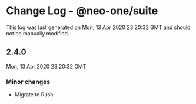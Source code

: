 # Change Log - @neo-one/suite

This log was last generated on Mon, 13 Apr 2020 23:20:32 GMT and should not be manually modified.

## 2.4.0
Mon, 13 Apr 2020 23:20:32 GMT

### Minor changes

- Migrate to Rush

